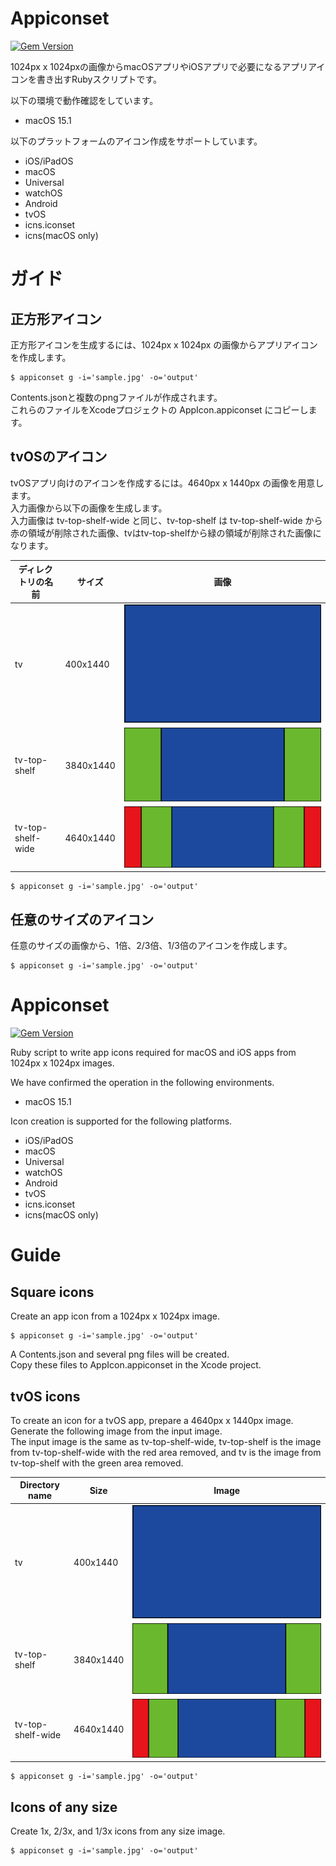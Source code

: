 <!---------------------------->
<!-- multilingual suffix: en, ja -->
<!-- no suffix: en -->
<!---------------------------->

<!-- $ mmg README.base.md -->

<!-- [ja] -->

# Appiconset

[![Gem Version](https://badge.fury.io/rb/appiconset.svg)](https://badge.fury.io/rb/appiconset)

1024px x 1024pxの画像からmacOSアプリやiOSアプリで必要になるアプリアイコンを書き出すRubyスクリプトです。

以下の環境で動作確認をしています。  
* macOS 15.1

以下のプラットフォームのアイコン作成をサポートしています。
* iOS/iPadOS
* macOS
* Universal
* watchOS
* Android
* tvOS
* icns.iconset
* icns(macOS only)

# ガイド

## 正方形アイコン
正方形アイコンを生成するには、1024px x 1024px の画像からアプリアイコンを作成します。

```
$ appiconset g -i='sample.jpg' -o='output'   
```

Contents.jsonと複数のpngファイルが作成されます。  
これらのファイルをXcodeプロジェクトの AppIcon.appiconset にコピーします。


## tvOSのアイコン

tvOSアプリ向けのアイコンを作成するには。4640px x 1440px の画像を用意します。  
入力画像から以下の画像を生成します。  
入力画像は tv-top-shelf-wide と同じ、tv-top-shelf は tv-top-shelf-wide から赤の領域が削除された画像、tvはtv-top-shelfから緑の領域が削除された画像になります。

| ディレクトリの名前 | サイズ | 画像 |
|--|--|--|
| tv | 400x1440 | ![tv](sample/tv/Icon@2x.png) |
| tv-top-shelf | 3840x1440 | ![tv-top-shelf](sample/tv-top-shelf/Icon@2x.png)|
| tv-top-shelf-wide | 4640x1440 |![tv-top-shelf-wide](sample/tv-top-shelf-wide/Icon@2x.png) |

```
$ appiconset g -i='sample.jpg' -o='output'   
```

## 任意のサイズのアイコン

任意のサイズの画像から、1倍、2/3倍、1/3倍のアイコンを作成します。

```
$ appiconset g -i='sample.jpg' -o='output'   
```

<!-- [en] -->

# Appiconset

[![Gem Version](https://badge.fury.io/rb/appiconset.svg)](https://badge.fury.io/rb/appiconset)

Ruby script to write app icons required for macOS and iOS apps from 1024px x 1024px images.

We have confirmed the operation in the following environments.
* macOS 15.1

Icon creation is supported for the following platforms.
* iOS/iPadOS
* macOS
* Universal
* watchOS
* Android
* tvOS
* icns.iconset
* icns(macOS only)

# Guide

## Square icons

Create an app icon from a 1024px x 1024px image.

```
$ appiconset g -i='sample.jpg' -o='output'   
```

A Contents.json and several png files will be created.  
Copy these files to AppIcon.appiconset in the Xcode project.


## tvOS icons

To create an icon for a tvOS app, prepare a 4640px x 1440px image.  
Generate the following image from the input image.  
The input image is the same as tv-top-shelf-wide, tv-top-shelf is the image from tv-top-shelf-wide with the red area removed, and tv is the image from tv-top-shelf with the green area removed.

| Directory name | Size | Image |
|--|--|--|
| tv | 400x1440 | ![tv](sample/tv/Icon@2x.png) |
| tv-top-shelf | 3840x1440 | ![tv-top-shelf](sample/tv-top-shelf/Icon@2x.png)|
| tv-top-shelf-wide | 4640x1440 |![tv-top-shelf-wide](sample/tv-top-shelf-wide/Icon@2x.png) |

```
$ appiconset g -i='sample.jpg' -o='output'   
```

## Icons of any size

Create 1x, 2/3x, and 1/3x icons from any size image.

```
$ appiconset g -i='sample.jpg' -o='output'   
```